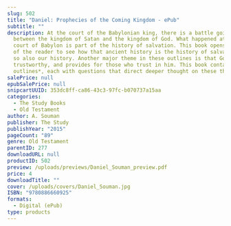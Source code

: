 ```yaml
---
slug: 502
title: "Daniel: Prophecies of the Coming Kingdom - ePub"
subtitle: ""
description: At the court of the Babylonian king, there is a battle going on
  between the kingdom of Satan and the kingdom of God. What happened at the
  court of Babylon is part of the history of salvation. This book opens the eyes
  of the reader to see how that ancient history is the history of salvation, and
  so also our history. Another major theme in these outlines is that God is
  trustworthy, and provides for those who trust in him. This book contains *12
  outlines*, each with questions that direct deeper thought on these themes.
salePrice: null
epubSalePrice: null
snipcartUUID: 353dc8ff-ca86-43c3-97fc-b070737a15aa
categories:
  - The Study Books
  - Old Testament
author: A. Souman
publisher: The Study
publishYear: "2015"
pageCount: "89"
genre: Old Testament
parentID: 277
downloadURL: null
productID: 502
preview: /uploads/previews/Daniel_Souman_preview.pdf
price: 4
downloadTitle: ""
cover: /uploads/covers/Daniel_Souman.jpg
ISBN: "9780886660925"
formats:
  - Digital (ePub)
type: products
---
```

